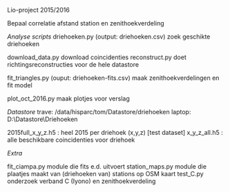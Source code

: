 Lio-project 2015/2016

Bepaal correlatie afstand station en zenithoekverdeling

*Analyse scripts*
driehoeken.py (output: driehoeken.csv) zoek geschikte driehoeken

download_data.py  download coincidenties
reconstruct.py    doet richtingsreconstructies voor de hele datastore

fit_triangles.py (ouput: driehoeken-fits.csv) maak zenithoekverdelingen en fit model

plot_oct_2016.py   maak plotjes voor verslag


*Datastore*
trave:  /data/hisparc/tom/Datastore/driehoeken
laptop: D:\\Datastore\\Driehoeken

2015full_x_y_z.h5  : heel 2015 per driehoek (x,y,z) [test dataset]
x_y_z_all.h5       : alle beschikbare coincidenties voor driehoek

*Extra*

fit_ciampa.py module die fits e.d. uitvoert
station_maps.py module die plaatjes maakt van (driehoeken van) stations op OSM kaart
test_C.py onderzoek verband C (Iyono) en zenithoekverdeling
